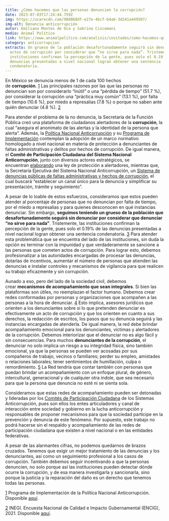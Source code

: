 ```yaml
---
title: ¿Cómo hacemos que las personas denuncien la corrupción?
date: 2023-07-03T17:24:44.759Z
img: https://ucarecdn.com/988068df-e27e-4bcf-b4a6-3d241a449507/
img-alt: Denuncia anticorrupción
autor: Emiliano Montes de Oca y Sabrina Ciscomani
medio: Animal Político
link: https://www.animalpolitico.com/analisis/invitades/como-hacemos-que-personas-denuncien-corrupcion
category: anticorrupcion
extracto: Un grueso de la población desafortunadamente seguirá sin denunciar los
  actos de corrupción por considerar que “no sirve para nada”. Tristemente, las
  instituciones confirman la percepción de la gente, pues solo el 0.19 % de las
  denuncias presentadas a nivel nacional logran obtener una sentencia
  condenatoria.
---
```

En México se denuncia menos de 1 de cada 100 hechos de **corrupción**. [1](https://www.animalpolitico.com/analisis/invitades/como-hacemos-que-personas-denuncien-corrupcion#_ftn1) Las principales razones por las que las personas no denuncian son por considerarlo “inútil” o una “pérdida de tiempo” (51.7 %), por considerar la corrupción una “práctica muy común” (13.1 %), por falta de tiempo (10.6 %), por miedo a represalias (7.8 %) o porque no saben ante quién denunciar (4.8 %). [2](https://www.animalpolitico.com/analisis/invitades/como-hacemos-que-personas-denuncien-corrupcion#_ftn2)

Para atender el problema de la no denuncia, la Secretaría de la Función Pública creó una plataforma de ciudadanos alertadores de la **corrupción**, la cual “asegura el anonimato de las alertas y la identidad de la persona que alerta”. Además, la [Política Nacional Anticorrupción](https://www.sesna.gob.mx/wp-content/uploads/2020/02/Pol%C3%ADtica-Nacional-Anticorrupci%C3%B3n.pdf) y su [Programa de Implementación](https://www.sesna.gob.mx/wp-content/uploads/2022/09/PI_PNA_aprobado.pdf) contemplan la adopción de un marco normativo homologado a nivel nacional en materia de protección a denunciantes de faltas administrativas y delitos por hechos de corrupción. De igual manera, el **Comité de Participación Ciudadana del Sistema Nacional Anticorrupción**, junto con diversos actores estratégicos, se encuentran [elaborando](https://twitter.com/vaniadelbien/status/1671372426402299905?s=20) una ley de protección a alertadores, mientras que, la Secretaría Ejecutiva del Sistema Nacional Anticorrupción, un [Sistema de denuncias públicas de faltas administrativas y hechos de corrupción](https://www.plataformadigitalnacional.org/denuncias), el cual buscará “establecer un canal único para la denuncia y simplificar su presentación, trámite y seguimiento”.

A pesar de lo loable de estos esfuerzos, consideramos que estos pueden atender al porcentaje de personas que no denuncian por falta de tiempo, por el miedo a represalias y para quienes desconocen en qué instancias denunciar. Sin embargo, **seguimos teniendo un grueso de la población que desafortunadamente seguirá sin denunciar por considerar que denunciar “no sirve para nada”**. Tristemente, las instituciones confirman la percepción de la gente, pues solo el 0.19% de las denuncias presentadas a nivel nacional logran obtener una sentencia condenatoria. [3](https://www.animalpolitico.com/analisis/invitades/como-hacemos-que-personas-denuncien-corrupcion#_ftn3) Para atender esta problemática que se encuentra del lado de las instituciones, sin duda la opción es terminar con la impunidad y que verdaderamente se sancione a las personas que cometen actos de corrupción. Para lograr esto, debemos profesionalizar a las autoridades encargadas de procesar las denuncias, dotarlas de incentivos, aumentar el número de personas que atienden las denuncias e instalar controles y mecanismos de vigilancia para que realicen su trabajo eficazmente y sin corrupción.

Aunado a eso, pero del lado de la sociedad civil, debemos crear **mecanismos de acompañamiento que sean integrales**. Si bien las plataformas son útiles, no reemplazan el factor humano. Debemos crear redes conformadas por personas y organizaciones que acompañen a las personas a la hora de denunciar. [4](https://www.animalpolitico.com/analisis/invitades/como-hacemos-que-personas-denuncien-corrupcion#_ftn4) Esto implica, asesores jurídicos que orienten a los denunciantes sobre si lo que pretenden denunciar es efectivamente un acto de corrupción y que los orienten en cuanto a sus derechos, la redacción de escritos, los pasos que su denuncia seguirá y las instancias encargadas de atenderla. De igual manera, la red debe brindar acompañamiento emocional para los denunciantes, víctimas y alertadores de la corrupción. Debemos interiorizar que el denunciar no es algo fácil y sin consecuencias. Para muchos **denunciantes de la corrupción**, el denunciar no solo implica un riesgo a su integridad física, sino también emocional, ya que la personas se pueden ver acosadas por sus compañeros de trabajo, vecinos o familiares; perder su empleo, amistades o relaciones laborales; tener sentimientos de humillación, culpa o remordimiento. [5](https://www.animalpolitico.com/analisis/invitades/como-hacemos-que-personas-denuncien-corrupcion#_ftn5) La Red tendría que contar también con personas que puedan brindar un acompañamiento con un enfoque plural, de género, intercultural, generacional y de cualquier otra índole, que sea necesario para que la persona que denuncia no esté ni se sienta sola.

Consideramos que estas redes de acompañamiento pueden ser detonadas y lideradas por los [Comités de Participación Ciudadana](https://www.diputados.gob.mx/LeyesBiblio/pdf/LGSNA_200521.pdf) de los Sistemas Anticorrupción, pues son ellos los entes articuladores y canal de interacción entre sociedad y gobierno en la lucha anticorrupción y responsables de proponer mecanismos para que la sociedad participe en la prevención y denuncia de este fenómeno. Por supuesto, este trabajo no podrá hacerse sin el respaldo y acompañamiento de las redes de participación ciudadana que existen a nivel nacional o en las entidades federativas.

A pesar de las alarmantes cifras, no podemos quedarnos de brazos cruzados. Tenemos que exigir un mejor tratamiento de las denuncias y los denunciantes, así como un seguimiento profesional a los casos de corrupción. También debemos seguir incentivando a que la personas denuncien, no solo porque así las instituciones pueden detectar dónde ocurre la corrupción, y de esa manera investigarla y sancionarla, sino porque la justicia y la reparación del daño es un derecho que tenemos todas las personas.



[1](https://www.animalpolitico.com/analisis/invitades/como-hacemos-que-personas-denuncien-corrupcion#_ftnref1) Programa de Implementación de la Política Nacional Anticorrupción. Disponible [aquí](https://www.sesna.gob.mx/wp-content/uploads/2022/09/PI_PNA_aprobado.pdf).

[2](https://www.animalpolitico.com/analisis/invitades/como-hacemos-que-personas-denuncien-corrupcion#_ftnref2) INEGI. Encuesta Nacional de Calidad e Impacto Gubernamental (ENCIG), 2021. Disponible [aquí](https://www.inegi.org.mx/programas/encig/2021/#Tabulados).